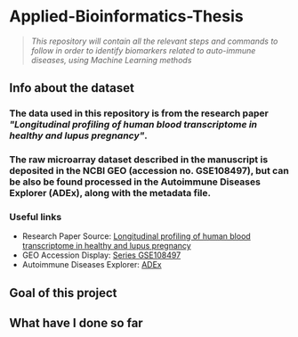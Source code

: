 # Applied-Bioinformatics-Thesis

> *This repository will contain all the relevant steps and commands to follow in order to identify biomarkers related to auto-immune diseases, using Machine Learning methods*

## Info about the dataset

### The data used in this repository is from the research paper *"Longitudinal profiling of human blood transcriptome in healthy and lupus pregnancy"*.

### The raw microarray dataset described in the manuscript is deposited in the NCBI GEO (accession no. GSE108497), but can be also be found processed in the Autoimmune Diseases Explorer (ADEx), along with the metadata file.

### Useful links

- Research Paper Source: [Longitudinal profiling of human blood transcriptome in healthy and lupus pregnancy](https://doi.org/10.1084/jem.20190185)
- GEO Accession Display: [Series GSE108497](https://www.ncbi.nlm.nih.gov/geo/query/acc.cgi?acc=GSE108497)
- Autoimmune Diseases Explorer: [ADEx](https://adex.genyo.es/)

## Goal of this project

## What have I done so far
